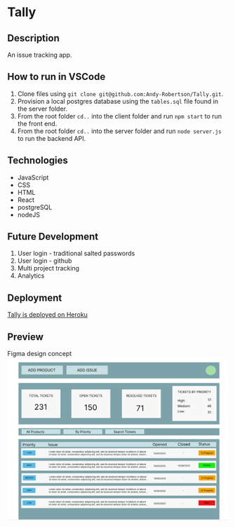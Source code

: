 # Tally

## Description

An issue tracking app.

## How to run in VSCode

1. Clone files using `git clone git@github.com:Andy-Robertson/Tally.git`.
2. Provision a local postgres database using the ```tables.sql``` file found in the server folder.
3. From the root folder `cd..` into the client folder and run `npm start` to run the front end.
4. From the root folder `cd..` into the server folder and run `node server.js` to run the backend API.

## Technologies

* JavaScript
* CSS
* HTML
* React
* postgreSQL
* nodeJS

## Future Development

1. User login - traditional salted passwords
2. User login - github
3. Multi project tracking
4. Analytics

## Deployment

[Tally is deployed on Heroku](https://bug-tally.herokuapp.com/)

## Preview

Figma design concept
![Tally-APP](https://github.com/Andy-Robertson/Tally/blob/main/client/tally.png?raw=true)



